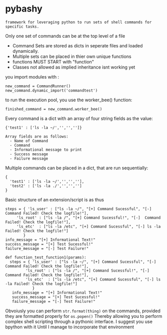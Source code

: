 # pybashy
	framework for leveraging python to run sets of shell commands for specific tasks. 

  
Only one set of commands can be at the top level of a file
  - Command Sets are stored as dicts in seperate files and loaded dynamically.
  - Multiple sets can be placed in thier own unique functions
  - functions MUST START with "function"
  - Classes not allowed as implied inheritance isnt working yet

you import modules with :

	new_command = CommandRunner()
	new_command.dynamic_import('commandtest')

to run the execution pool, you use the worker_bee() function:

	finished_command = new_command.worker_bee()

Every command is a dict with an array of four string fields as the value:
	
	{'test1' : ['ls -la ~/','','','']}
	
	Array fields are as follows:
  	  - Name of Command
  	  - Command
  	  - Informational message to print
  	  - Success message
  	  - Failure message

Multiple commands can be placed in a dict, that are run sequentially:

	{
	  'test1' : ['ls -la ~/','','',''],
	  'test2' : ['ls -la ./','','','']
	}


Basic structure of an extension/script is as thus

    steps = { 'ls_user' : ["ls -la ~/", "[+] Command Sucessful", "[-]  Command Failed! Check the logfile!"],
		 'ls_root' : ["ls -la /", "[+] Command Sucessful!", "[-]  Command Failed! Check the logfile!"],
		 'ls_etc'  : ["ls -la /etc", "[+] Command Sucessful", "[-] ls -la Failed! Check the logfile!"]
        	}
    info_message = "[+] Informational Text!"
    success_message = "[+] Test Sucessful!"
    failure_message = "[-] Test Failure!"

    def function_test_function1(params):
      steps = { 'ls_user' : ["ls -la ~/", "[+] Command Sucessful", "[-]  Command Failed! Check the logfile!"],
		     'ls_root' : ["ls -la /", "[+] Command Sucessful!", "[-]  Command Failed! Check the logfile!"],
		     'ls_etc'  : ["ls -la /etc", "[+] Command Sucessful", "[-] ls -la Failed! Check the logfile!"]
			    }
	   info_message	= "[+] Informational Text!"
	   success_message = "[+] Test Sucessful!"
	   failure_message = "[-] Test Failure!"

Obvoiusly you can perform `str.format(thing)` on the commands, provided they are formatted properly for `os.popen()`
Thereby allowing you to perform complex shell scripting through a pythonic interface. I suggest you use bpython with it 
Until I manage to incorporate that environment
